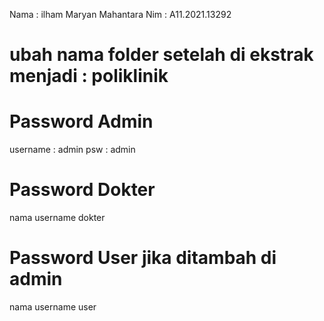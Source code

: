 Nama : ilham Maryan Mahantara
Nim : A11.2021.13292

# ubah nama folder setelah di ekstrak menjadi : poliklinik

# Password Admin
username : admin
psw : admin

# Password Dokter
nama username dokter

# Password User jika ditambah di admin
nama username user
